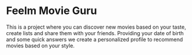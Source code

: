 # Feelm Movie Guru

This is a project where you can discover new movies based on your taste, create lists and share them with your friends. Providing your date of birth and some quick answers we create a personalized profile to recommend movies based on your style.
